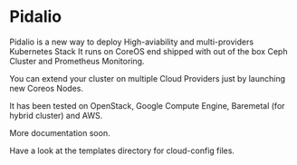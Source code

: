# Pidalio

Pidalio is a new way to deploy High-aviability and multi-providers Kubernetes Stack
It runs on CoreOS end shipped with out of the box Ceph Cluster and Prometheus Monitoring.

You can extend your cluster on multiple Cloud Providers just by launching new Coreos Nodes.

It has been tested on OpenStack, Google Compute Engine, Baremetal (for hybrid cluster) and AWS.

More documentation soon.

Have a look at the templates directory for cloud-config files.